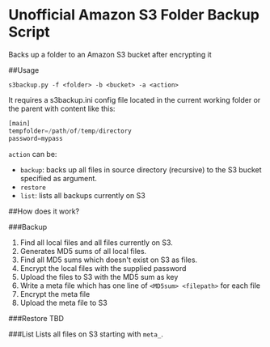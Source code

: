 # Unofficial Amazon S3 Folder Backup Script
Backs up a folder to an Amazon S3 bucket after encrypting it

##Usage

`s3backup.py -f <folder> -b <bucket> -a <action>`

It requires a s3backup.ini config file located in the current working folder or the parent with content like this:

```python
[main]
tempfolder=/path/of/temp/directory
password=mypass
```

`action` can be:
  * `backup`: backs up all files in source directory (recursive) to the S3 bucket specified as argument.
  * `restore`
  * `list`: lists all backups currently on S3

##How does it work?

###Backup
1. Find all local files and all files currently on S3.
2. Generates MD5 sums of all local files.
3. Find all MD5 sums which doesn't exist on S3 as files.
4. Encrypt the local files with the supplied password
5. Upload the files to S3 with the MD5 sum as key
6. Write a meta file which has one line of `<MD5sum> <filepath>` for each file
7. Encrypt the meta file
8. Upload the meta file to S3

###Restore
TBD

###List
Lists all files on S3 starting with `meta_`.